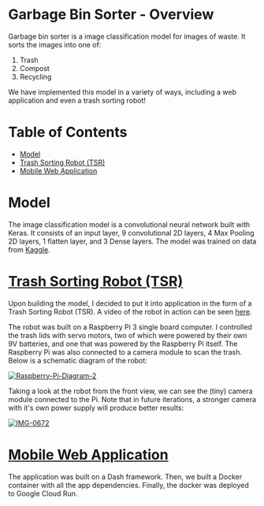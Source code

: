 # Garbage Bin Sorter - Overview
Garbage bin sorter is a image classification model for images of waste. It sorts the images into one of:

 1. Trash
 2. Compost
 3. Recycling

We have implemented this model in a variety of ways, including a web application and even a trash sorting robot! 

# Table of Contents
- [Model](#model)
- [Trash Sorting Robot (TSR)](#trash-sorting-robot-tsr)
- [Mobile Web Application](#mobile-web-application)


# Model
The image classification model is a convolutional neural network built with Keras. It consists of an input layer, 9 convolutional 2D layers, 4 Max Pooling 2D layers, 1 flatten layer, and 3 Dense layers. The model was trained on data from [Kaggle](https://www.kaggle.com/datasets/mostafaabla/garbage-classification?select=garbage_classification). 

# [Trash Sorting Robot (TSR)](https://www.youtube.com/watch?v=s5CwtBsv_bo)
Upon building the model, I decided to put it into application in the form of a Trash Sorting Robot (TSR). A video of the robot in action can be seen [here](https://www.youtube.com/watch?v=s5CwtBsv_bo).

The robot was built on a Raspberry Pi 3 single board computer. I controlled the trash lids with servo motors, two of which were powered by their own 9V batteries, and one that was powered by the Raspberry Pi itself. The Raspberry Pi was also connected to a camera module to scan the trash. Below is a schematic diagram of the robot:

<a href="https://ibb.co/60QK9bj"><img src="https://i.ibb.co/nMpXdfx/Raspberry-Pi-Diagram-2.png" alt="Raspberry-Pi-Diagram-2" border="0"></a>

Taking a look at the robot from the front view, we can see the (tiny) camera module connected to the Pi. Note that in future iterations, a stronger camera with it's own power supply will produce better results:

<a href="https://ibb.co/jGMP7Pz"><img src="https://i.ibb.co/mtqVQV0/IMG-0672.jpg" alt="IMG-0672" border="0"></a>

# [Mobile Web Application](https://gargabe-classifier-jxq632gueq-uc.a.run.app/)
The application was built on a Dash framework. Then, we built a Docker container with all the app dependencies. Finally, the docker was deployed to Google Cloud Run. 
